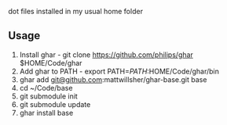 dot files installed in my usual home folder

Usage
-----

1. Install ghar - git clone https://github.com/philips/ghar $HOME/Code/ghar
2. Add ghar to PATH - export PATH=$PATH:$HOME/Code/ghar/bin
3. ghar add git@github.com:mattwillsher/ghar-base.git base
4. cd ~/Code/base
5. git submodule init
6. git submodule update
7. ghar install base

